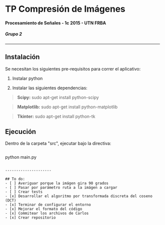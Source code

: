 # TP Compresión de Imágenes
#### Procesamiento de Señales - 1c 2015 - UTN FRBA
##### Grupo 2
---------------------

## Instalación

Se necesitan los siguientes pre-requisitos para correr el aplicativo:

1) Instalar python

2) Instalar las siguientes dependencias:
>**Scipy:**
>sudo apt-get install python-scipy

>**Matplotlib:**
>sudo apt-get install python-matplotlib

>**Tkinter:**
>sudo apt-get install python-tk


## Ejecución

Dentro de la carpeta "src", ejecutar bajo la directiva:

>```bash
python main.py
```

---------------------

## To do:
- [ ] Averiguar porque la imágen gira 90 grados
- [ ] Pasar por parámetro ruta a la imágen a cargar
- [ ] Crear tests
- [x] Desarrollar el algoritmo por transformada discreta del coseno (DCT)
- [x] Terminar de configurar el entorno
- [x] Mejorar el formato del código
- [x] Commitear los archivos de Carlos
- [x] Crear repositorio

